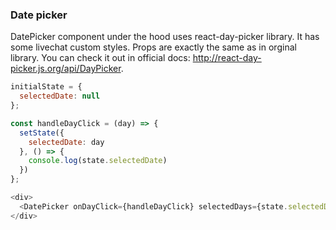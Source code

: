 <h3>Date picker</h3>

DatePicker component under the hood uses react-day-picker library. It has some livechat custom styles.
Props are exactly the same as in orginal library. You can check it out in official docs: http://react-day-picker.js.org/api/DayPicker. 

```js
initialState = {
  selectedDate: null
};

const handleDayClick = (day) => {
  setState({
    selectedDate: day
  }, () => {
    console.log(state.selectedDate)
  })
};

<div>
  <DatePicker onDayClick={handleDayClick} selectedDays={state.selectedDate}/>
</div>
```
